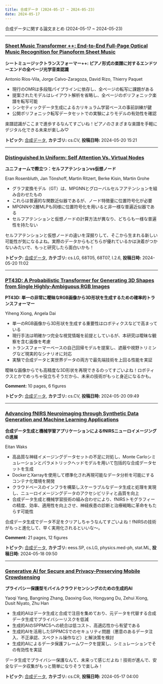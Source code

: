 ```yaml
---
title: 合成データ (2024-05-17 ~ 2024-05-23)
date: 2024-05-17
---
```


合成データに関する論文まとめ (2024-05-17 ~ 2024-05-23)


- - -

### [Sheet Music Transformer ++: End-to-End Full-Page Optical Music Recognition for Pianoform Sheet Music](http://arxiv.org/abs/2405.12105)

**シートミュージックトランスフォーマー++: ピアノ形式の楽譜に対するエンドツーエンドの全ページ光学音楽認識**

Antonio Ríos-Vila, Jorge Calvo-Zaragoza, David Rizo, Thierry Paquet

- 現行のOMRは多段階パイプラインに依存し、全ページの転写に課題がある
- 提案されたモデルはレイアウト解析を省略し、全ページのポリフォニック楽譜を転写可能
- シンセティックデータ生成によるカリキュラム学習ベースの事前訓練が鍵
- 公開ポリフォニック転写データセットでの実験によりモデルの有効性を確認

楽譜認識がここまで進歩するなんてすごいね！ピアノのさまざまな楽譜を手軽にデジタル化できる未来が楽しみ♡



**トピック:** [合成データ](../../sd), **カテゴリ:** cs.CV, **投稿日時:** 2024-05-20 15:21


- - -

### [Distinguished In Uniform: Self Attention Vs. Virtual Nodes](http://arxiv.org/abs/2405.11951)

**ユニフォームで際立つ：セルフアテンションvs仮想ノード**

Eran Rosenbluth, Jan Tönshoff, Martin Ritzert, Berke Kisin, Martin Grohe

- グラフ変換モデル（GT）は、MPGNNとグローバルセルフアテンションを組み合わせたもの
- これらは普遍的な関数近似器であるが、ノード特徴量に位置符号化が必要
- MPGNNや2層MLPも同様に位置符号化を用いると非一様な普遍近似器である
- セルフアテンションと仮想ノードの計算方法が異なり、どちらも一様な普遍性を持たない

セルフアテンションと仮想ノードの違いを深掘りして、そこから生まれる新しい可能性が気になるよね。実際のデータからもどちらが優れているかは決着がつかないみたいで、もっと研究したら面白いかも！



**トピック:** [合成データ](../../sd), **カテゴリ:** cs.LG, 68T05, 68T07, I.2.6, **投稿日時:** 2024-05-20 11:02


- - -

### [PT43D: A Probabilistic Transformer for Generating 3D Shapes from Single Highly-Ambiguous RGB Images](http://arxiv.org/abs/2405.11914)

**PT43D: 単一の非常に曖昧なRGB画像から3D形状を生成するための確率的トランスフォーマー**

Yiheng Xiong, Angela Dai

- 単一のRGB画像から3D形状を生成する重要性はロボティクスなどで高まっている
- 現行手法は明確かつ完全な視覚情報を前提としているが、本研究は曖昧な観察を含む画像を考慮
- トランスフォーマーベースの自己回帰モデルを提案し、遮蔽や視野トリミングなど現実的なシナリオに対応
- 実験で合成データと実世界データの両方で最先端技術を上回る性能を実証

曖昧な画像からでも高精度な3D形状を再現できるのってすごいよね！ロボティクスとかでめっちゃ役立ちそうだから、未来の技術がもっと身近になるかも。

**Comment:** 10 pages, 6 figures

**トピック:** [合成データ](../../sd), **カテゴリ:** cs.CV, **投稿日時:** 2024-05-20 09:49


- - -

### [Advancing fNIRS Neuroimaging through Synthetic Data Generation and Machine Learning Applications](http://arxiv.org/abs/2405.11242)

**合成データ生成と機械学習アプリケーションによるfNIRSニューロイメージングの進展**

Eitan Waks

- 高品質な神経イメージングデータセットの不足に対処し、Monte Carloシミュレーションとパラメトリックヘッドモデルを用いて包括的な合成データセットを生成
- DockerとXarrayを使用して標準化され再現可能なデータ分析を可能にするコンテナ化環境を開発
- クラウドベースのインフラを構築しスケーラブルなデータ生成と処理を実現し、ニューロイメージングデータのアクセシビリティと品質を向上
- 合成データ生成と機械学習技術の組み合わせにより、fNIRSトモグラフィーの精度、効率、適用性を向上させ、神経疾患の診断と治療戦略に革命をもたらす可能性

合成データ生成でデータ不足をクリアしちゃうなんてすごいよね！fNIRSの技術がもっと進化して、早く実用化されるといいな～。

**Comment:** 21 pages, 12 figures

**トピック:** [合成データ](../../sd), **カテゴリ:** eess.SP, cs.LG, physics.med-ph, stat.ML, **投稿日時:** 2024-05-18 09:50


- - -

### [Generative AI for Secure and Privacy-Preserving Mobile Crowdsensing](http://arxiv.org/abs/2405.10521)

**プライバシー保護型モバイルクラウドセンシングのための生成的AI**

Yaoqi Yang, Bangning Zhang, Daoxing Guo, Hongyang Du, Zehui Xiong, Dusit Niyato, Zhu Han

- 生成的AIはデータ生成と合成で注目を集めており、元データを代替する合成データ生成でプライバシーリスクを低減
- 生成的AIのSPPMCSへの統合は低コスト、高適応性から有望である
- 生成的AIを活用したSPPMCSでのセキュリティ問題（悪意のあるデータ注入、不正承認、スペクトル操作など）と解決策を検討
- 生成的AIによるデータ保護フレームワークを提案し、シミュレーションでその有効性を実証

データ生成でプライバシー保護なんて、未来って感じだよね！技術が進んで、安全なデータ収集がもっと簡単になりそうで楽しみ！



**トピック:** [合成データ](../../sd), **カテゴリ:** cs.CR, **投稿日時:** 2024-05-17 04:00
